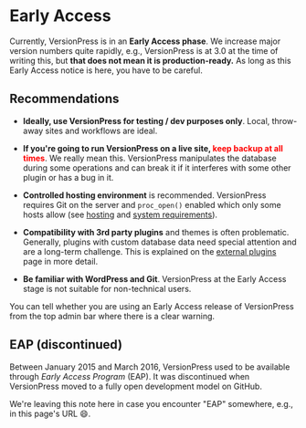 # Early Access

Currently, VersionPress is in an **Early Access phase**. We increase major version numbers quite rapidly, e.g., VersionPress is at 3.0 at the time of writing this, but **that does not mean it is production-ready.** As long as this Early Access notice is here, you have to be careful.


## Recommendations

 - **Ideally, use VersionPress for testing / dev purposes only**. Local, throw-away sites and workflows are ideal.

 - **If you're going to run VersionPress on a live site, <span style="color:red;">keep backup at all times</span>**. We really mean this. VersionPress manipulates the database during some operations and can break it if it interferes with some other plugin or has a bug in it.

 - **Controlled hosting environment** is recommended. VersionPress requires Git on the server and `proc_open()` enabled which only some hosts allow (see [hosting](../integrations/hosts) and [system requirements](./installation-uninstallation)).
 
 - **Compatibility with 3rd party plugins** and themes is often problematic. Generally, plugins with custom database data need special attention and are a long-term challenge. This is explained on the [external plugins](../feature-focus/external-plugins) page in more detail.

 - **Be familiar with WordPress and Git**. VersionPress at the Early Access stage is not suitable for non-technical users.

You can tell whether you are using an Early Access release of VersionPress from the top admin bar where there is a clear warning.



## EAP (discontinued)

Between January 2015 and March 2016, VersionPress used to be available through *Early Access Program* (EAP). It was discontinued when VersionPress moved to a fully open development model on GitHub.

We're leaving this note here in case you encounter "EAP" somewhere, e.g., in this page's URL :smile:.
